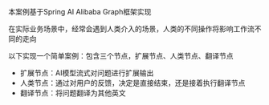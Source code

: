 本案例基于Spring AI Alibaba Graph框架实现

在实际业务场景中，经常会遇到人类介入的场景，人类的不同操作将影响工作流不同的走向

以下实现一个简单案例：包含三个节点，扩展节点、人类节点、翻译节点
- 扩展节点：AI模型流式对问题进行扩展输出
- 人类节点：通过对用户的反馈，决定是直接结束，还是接着执行翻译节点
- 翻译节点：将问题翻译为其他英文